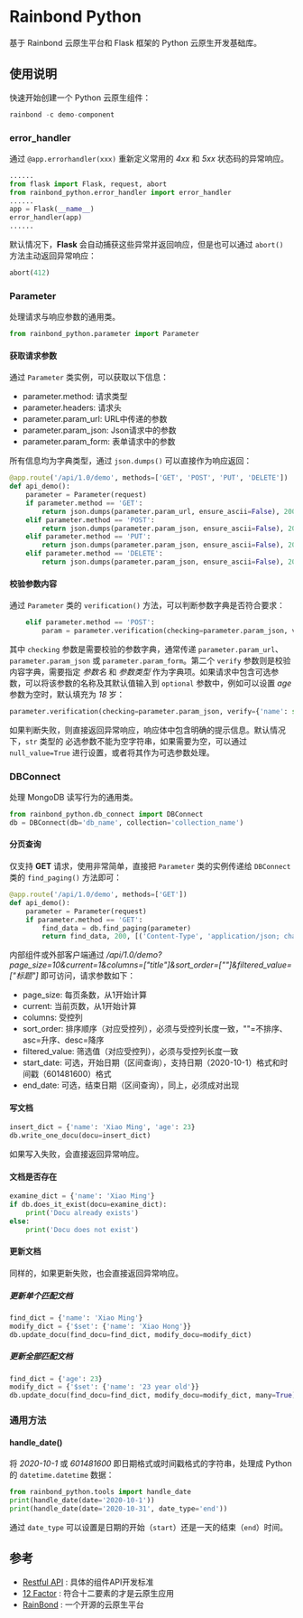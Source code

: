 # Rainbond Python

基于 Rainbond 云原生平台和 Flask 框架的 Python 云原生开发基础库。

## 使用说明

快速开始创建一个 Python 云原生组件：

```python
rainbond -c demo-component
```

### error_handler

通过 `@app.errorhandler(xxx)` 重新定义常用的 *4xx* 和 *5xx* 状态码的异常响应。

```python
......
from flask import Flask, request, abort
from rainbond_python.error_handler import error_handler
......
app = Flask(__name__)
error_handler(app)
......
```

默认情况下，**Flask** 会自动捕获这些异常并返回响应，但是也可以通过 `abort()` 方法主动返回异常响应：

```python
abort(412)
```

### Parameter

处理请求与响应参数的通用类。

```python
from rainbond_python.parameter import Parameter
```

#### 获取请求参数

通过 `Parameter` 类实例，可以获取以下信息：

- parameter.method: 请求类型
- parameter.headers: 请求头
- parameter.param_url: URL中传递的参数
- parameter.param_json: Json请求中的参数
- parameter.param_form: 表单请求中的参数

所有信息均为字典类型，通过 `json.dumps()` 可以直接作为响应返回：

```python
@app.route('/api/1.0/demo', methods=['GET', 'POST', 'PUT', 'DELETE'])
def api_demo():
    parameter = Parameter(request)
    if parameter.method == 'GET':
        return json.dumps(parameter.param_url, ensure_ascii=False), 200, []
    elif parameter.method == 'POST':
        return json.dumps(parameter.param_json, ensure_ascii=False), 200, []
    elif parameter.method == 'PUT':
        return json.dumps(parameter.param_json, ensure_ascii=False), 200, []
    elif parameter.method == 'DELETE':
        return json.dumps(parameter.param_json, ensure_ascii=False), 200, []
```

#### 校验参数内容

通过 `Parameter` 类的 `verification()` 方法，可以判断参数字典是否符合要求：

```python
    elif parameter.method == 'POST':
        param = parameter.verification(checking=parameter.param_json, verify={'name': str, 'age': int})
```

其中 `checking` 参数是需要校验的参数字典，通常传递 `parameter.param_url`、`parameter.param_json` 或 `parameter.param_form`。第二个 `verify` 参数则是校验内容字典，需要指定 *参数名* 和 *参数类型* 作为字典项。如果请求中包含可选参数，可以将该参数的名称及其默认值输入到 `optional` 参数中，例如可以设置 *age* 参数为空时，默认填充为 *18* 岁：

```python
parameter.verification(checking=parameter.param_json, verify={'name': str, 'age': int}, optional={'age': 18})
```

如果判断失败，则直接返回异常响应，响应体中包含明确的提示信息。默认情况下，`str` 类型的 必选参数不能为空字符串，如果需要为空，可以通过 `null_value=True` 进行设置，或者将其作为可选参数处理。

### DBConnect

处理 MongoDB 读写行为的通用类。

```python
from rainbond_python.db_connect import DBConnect
db = DBConnect(db='db_name', collection='collection_name')
```

#### 分页查询

仅支持 **GET** 请求，使用非常简单，直接把 `Parameter` 类的实例传递给 `DBConnect` 类的 `find_paging()` 方法即可：

```python
@app.route('/api/1.0/demo', methods=['GET'])
def api_demo():
    parameter = Parameter(request)
    if parameter.method == 'GET':
        find_data = db.find_paging(parameter)
        return find_data, 200, [('Content-Type', 'application/json; charset=utf-8')
```

内部组件或外部客户端通过 */api/1.0/demo?page_size=10&current=1&columns=["title"]&sort_order=[""]&filtered_value=["标题"]* 即可访问，请求参数如下：

- page_size: 每页条数，从1开始计算
- current: 当前页数，从1开始计算
- columns: 受控列
- sort_order: 排序顺序（对应受控列），必须与受控列长度一致，""=不排序、asc=升序、desc=降序
- filtered_value: 筛选值（对应受控列），必须与受控列长度一致
- start_date: 可选，开始日期（区间查询），支持日期（2020-10-1）格式和时间戳（601481600）格式
- end_date: 可选，结束日期（区间查询），同上，必须成对出现

#### 写文档

```python
insert_dict = {'name': 'Xiao Ming', 'age': 23}
db.write_one_docu(docu=insert_dict)
```

如果写入失败，会直接返回异常响应。

#### 文档是否存在

```python
examine_dict = {'name': 'Xiao Ming'}
if db.does_it_exist(docu=examine_dict):
    print('Docu already exists')
else:
    print('Docu does not exist')
```

#### 更新文档

同样的，如果更新失败，也会直接返回异常响应。

##### 更新单个匹配文档

```python
find_dict = {'name': 'Xiao Ming'}
modify_dict = {'$set': {'name': 'Xiao Hong'}}
db.update_docu(find_docu=find_dict, modify_docu=modify_dict)
```

##### 更新全部匹配文档

```python
find_dict = {'age': 23}
modify_dict = {'$set': {'name': '23 year old'}}
db.update_docu(find_docu=find_dict, modify_docu=modify_dict, many=True)
```

### 通用方法

#### handle_date()

将 *2020-10-1* 或 *601481600* 即日期格式或时间戳格式的字符串，处理成 Python 的 `datetime.datetime` 数据：

```python
from rainbond_python.tools import handle_date
print(handle_date(date='2020-10-1'))
print(handle_date(date='2020-10-31', date_type='end'))
```

通过 `date_type` 可以设置是日期的开始（`start`）还是一天的结束（`end`）时间。

## 参考

- [Restful API](https://www.runoob.com/w3cnote/restful-architecture.html) : 具体的组件API开发标准
- [12 Factor](https://12factor.net/zh_cn/) : 符合十二要素的才是云原生应用
- [RainBond](https://www.rainbond.com/docs/) : 一个开源的云原生平台
